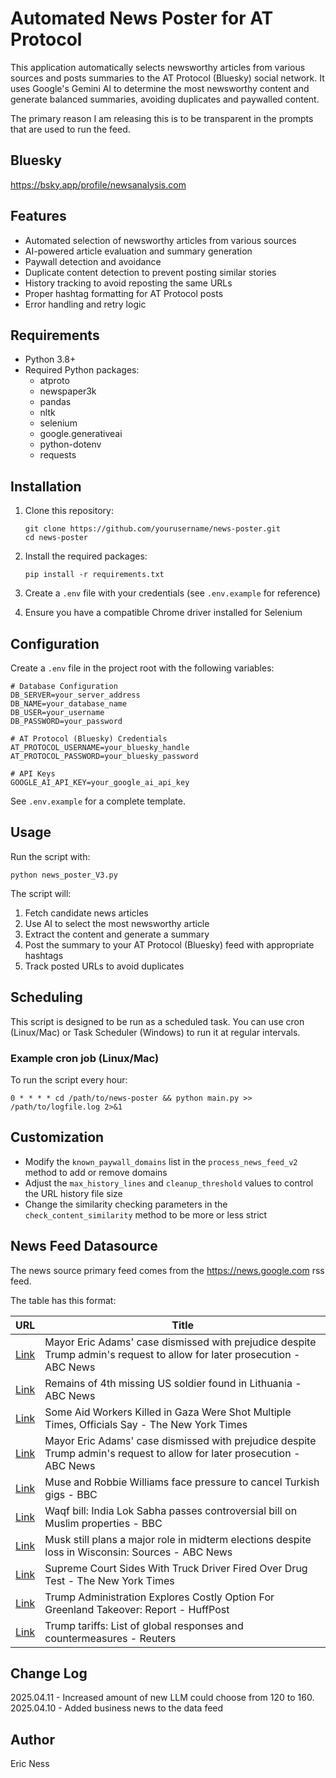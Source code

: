# Automated News Poster for AT Protocol

This application automatically selects newsworthy articles from various sources and posts summaries to the AT Protocol (Bluesky) social network. It uses Google's Gemini AI to determine the most newsworthy content and generate balanced summaries, avoiding duplicates and paywalled content.

The primary reason I am releasing this is to be transparent in the prompts that are used to run the feed.

## Bluesky 

https://bsky.app/profile/newsanalysis.com

## Features

- Automated selection of newsworthy articles from various sources
- AI-powered article evaluation and summary generation
- Paywall detection and avoidance
- Duplicate content detection to prevent posting similar stories
- History tracking to avoid reposting the same URLs
- Proper hashtag formatting for AT Protocol posts
- Error handling and retry logic

## Requirements

- Python 3.8+
- Required Python packages:
  - atproto
  - newspaper3k
  - pandas
  - nltk
  - selenium
  - google.generativeai
  - python-dotenv
  - requests

## Installation

1. Clone this repository:
   ```
   git clone https://github.com/yourusername/news-poster.git
   cd news-poster
   ```

2. Install the required packages:
   ```
   pip install -r requirements.txt
   ```

3. Create a `.env` file with your credentials (see `.env.example` for reference)

4. Ensure you have a compatible Chrome driver installed for Selenium

## Configuration

Create a `.env` file in the project root with the following variables:

```
# Database Configuration
DB_SERVER=your_server_address
DB_NAME=your_database_name
DB_USER=your_username
DB_PASSWORD=your_password

# AT Protocol (Bluesky) Credentials
AT_PROTOCOL_USERNAME=your_bluesky_handle
AT_PROTOCOL_PASSWORD=your_bluesky_password

# API Keys
GOOGLE_AI_API_KEY=your_google_ai_api_key
```

See `.env.example` for a complete template.

## Usage

Run the script with:

```
python news_poster_V3.py
```

The script will:
1. Fetch candidate news articles
2. Use AI to select the most newsworthy article
3. Extract the content and generate a summary
4. Post the summary to your AT Protocol (Bluesky) feed with appropriate hashtags
5. Track posted URLs to avoid duplicates

## Scheduling

This script is designed to be run as a scheduled task. You can use cron (Linux/Mac) or Task Scheduler (Windows) to run it at regular intervals.

### Example cron job (Linux/Mac)

To run the script every hour:

```
0 * * * * cd /path/to/news-poster && python main.py >> /path/to/logfile.log 2>&1
```

## Customization

- Modify the `known_paywall_domains` list in the `process_news_feed_v2` method to add or remove domains
- Adjust the `max_history_lines` and `cleanup_threshold` values to control the URL history file size
- Change the similarity checking parameters in the `check_content_similarity` method to be more or less strict

## News Feed Datasource

The news source primary feed comes from the https://news.google.com rss feed.

The table has this format:

| URL | Title |
|-----|-------|
| [Link](https://news.google.com/rss/articles/CBMiqgFBVV95cUxPa2R1Qk1OMFlIbVNrR2lySW5BeXZwNWwxSUJVS2haZ25rd1Jfd2pjU1hhNmkwTFlscHBnTnpvdzhEQnRwbng5T3BwZzJreUZuZUNxcklUQUpGSWNBVkp4c3poQ0FnZzM0UkhockprR0FuWlRjTWNEbFF1OHBPbWlwYjR2SGNqTEwtdldCOUowSHFpMjQ0RUlfYURPMzNqRTVzai0xZzBBMWJFUQ?oc=5) | Mayor Eric Adams' case dismissed with prejudice despite Trump admin's request to allow for later prosecution - ABC News |
| [Link](https://news.google.com/rss/articles/CBMipAFBVV95cUxPckVuNkFqclBocExaZkZYZE5IVE10c3VlcU5fYkpHcUFtQ2M0MzJxcWF6QUwtMjIySmw4ZFJXS3RsbGxpM1RJU0RPcUpGWWtUaEN1R1NfaWR0R2dBdWFQeVFna25OeUJYOHVycW5sNGEzREhnRy1mSkt6UVpYN0RPOVBXaVJVNnpFeGM5bkVaM1Zhbzl1NU4yQlhfUWlmbGVTYUxXLdIBqgFBVV95cUxPeVIweXVIUjVsWFFTMjNkSDI1X2RadVJEM01NZFNzc3ZjOGZxdHh0ZEtTYkVac3FfZy1PQ2ZjUVlhNTFpa0s2VjhvcEtSQklWRngxWUZfeXhRNW9HWXhoWVhMcHFwTk84WVhkLU9FN0NKVG5aMm1oUkkyaHc2SDVsZ1hubGZHSFZXYjBaN21SS3ZrMXhGc09lMEN5OFgtdXhpSnVHTHVhX0R3QQ?oc=5) | Remains of 4th missing US soldier found in Lithuania - ABC News |
| [Link](https://news.google.com/rss/articles/CBMikgFBVV95cUxOclBiMmhDRHZHSVRDTlpRRUtJNTJUNXJFaVVaUmh6eW96ZkpQVTR4V01yMWxVUnlYWnZzNGFJWFZNM2hhSmczNjU1bkRWV0MtN2lsTW1pT2o0WDRYbTQ4UzhfUTFxYVFPeWs3NUY1SE5IWmZmalZwWURkdEhlWGJwelZPTkFVT1k5Qjl5UWU2UFl4dw?oc=5) | Some Aid Workers Killed in Gaza Were Shot Multiple Times, Officials Say - The New York Times |
| [Link](https://news.google.com/rss/articles/CBMiqgFBVV95cUxPa2R1Qk1OMFlIbVNrR2lySW5BeXZwNWwxSUJVS2haZ25rd1Jfd2pjU1hhNmkwTFlscHBnTnpvdzhEQnRwbng5T3BwZzJreUZuZUNxcklUQUpGSWNBVkp4c3poQ0FnZzM0UkhockprR0FuWlRjTWNEbFF1OHBPbWlwYjR2SGNqTEwtdldCOUowSHFpMjQ0RUlfYURPMzNqRTVzai0xZzBBMWJFUdIBrwFBVV95cUxOeGM3RGdPV2FzTDFVcjRqWGE2aHRnd21lVlF1bEZFSUtlNnNKMnR1blhQa3hyOVZVeDlaWUpPVFVBaXZ2WXFSTDBWVzdFdXRFTGVGSW55R3FlOE1BT3RNQ1hXbFdPcE1Eck96M1ZTYnQ0RUZ2QTJHd0Q5RGljaFJORjBndS11bVBSSU05OWV2QkZqSVdKZ3laMF9ycXZzMlp0bm9tTlVvUmFPWVE2MW5v?oc=5) | Mayor Eric Adams' case dismissed with prejudice despite Trump admin's request to allow for later prosecution - ABC News |
| [Link](https://news.google.com/rss/articles/CBMiWkFVX3lxTE1HQVA3Mkdsb2dPcmd5M0FIU3RhR3JCckRzNjlzVDB5Yk5BamlqTHBNd1ZqVGlvVG44SUlOZFhSN3JBaFJXS1JFbVBFRG5pVUpHWGpfT0ZwR180QdIBX0FVX3lxTE9HRW9LV3ZDSDUzNnM2TklGa1dWZ2lLN01ZV19rOEQ5QXJ5cXo1dk9Gb0VIQTZIOG5lT1NoX3RMdlVhc2o4akZRcm5FN2Z4ejNFRWh5Y3IyY2JnUTIzX1pz?oc=5) | Muse and Robbie Williams face pressure to cancel Turkish gigs - BBC |
| [Link](https://news.google.com/rss/articles/CBMiWkFVX3lxTE4zUGFZMi1xNXBGMG5hVUhrUGI2YTh0U1dmV0NhaFRDRFZVRDBzcUlVVFBrVS1qY2ROcUxCN0FtdUp2M2VhMFdjc1MwOFl0V2RfQzRjYnpzMEZ4Zw?oc=5) | Waqf bill: India Lok Sabha passes controversial bill on Muslim properties - BBC |
| [Link](https://news.google.com/rss/articles/CBMipgFBVV95cUxNbmtkRDJmMExiNk1UQmxJNkRVWldpRjVFbjhISmYxRG9obWdPN3dBd2lZR1lGRV9RMnpNTVpsdHFzclpTVGMwVWhBbzlBM3VnRk5Qd1NLeEM3QnB2NXZycW1CTm5TMUdVX3NCY1E5N3hQT0JEQXdLcGxKRk9NdHRxOEpsRnU5X0hLMWtSTW53b1ctWWF0d1BDMER1LWhhVTdPdk92MER30gGrAUFVX3lxTE1iMFdsUDl3enp6Rms5OGNVZDVlNFVTNHdEQmZubE1MeXJVWlRHMl80NFdocVlzSy1paXVlbUF2YmwwSWNlZXVpME10YkZGMnltZmlFaVNTOXZmOExQeE9uVFVfTWk4ZE9pVVd6dUVqLWhhRmZiQmFVeHE1NnBBZUFGQVhBeDVWSGNVSnowRjlURkNMLXpBX0ZBT2owMXBVa3RCVlFaYWU0ZW5rMA?oc=5) | Musk still plans a major role in midterm elections despite loss in Wisconsin: Sources - ABC News |
| [Link](https://news.google.com/rss/articles/CBMieEFVX3lxTE5NZEtIb2NXNjlvbkJFdENRWnl5R283bHdxS01HQ2JfVlg1NHAxYXk5enJoQnVHSE9UMVVPOUhaalEzUzhLd2lNQXBZR2ItQVNadThGRHJpdURmMEFuZ1BzMTZHZDd0cE1DcnJwR2tPd0xMMjFTcHVtOA?oc=5) | Supreme Court Sides With Truck Driver Fired Over Drug Test - The New York Times |
| [Link](https://news.google.com/rss/articles/CBMimgFBVV95cUxPRGZoS2FWclJUd0lNQlN5ZDlqdnk4MjR1M2g0VFA3bW9TbEVRcjBKRjB3WWNtTUc5Y3ZFX2FoVDRabHBuLUxPVXRLam9rajdVcUE2TDdlb1JlQ0ItbDNKSER5ZXZ4N0t2dXh2cURkNGpMdDY2ZGloRHVtelZYOHBaRUh4LWtXZ0JZcENRQ05sRm1ndVNBZDZldy1B0gGfAUFVX3lxTFBDVGNKaV9wTmU3bGctektrYm52SjV5VDdTTWZIWkpVVjhaRW9zNnlXaEIzcGtTemZrb3Fkdi1FaFFadmFMOHFtVWxiRDAwdk9VcUQ4Z0xxbWxzOEVLdzI1cG92d3FoUUdsc29wS0dKbVF1eGUtTkdiN3ZldEJqcjNld1ppb1RKYTRnYlA5bFpOOUszM1NscDlNdmp6dzBJZw?oc=5) | Trump Administration Explores Costly Option For Greenland Takeover: Report - HuffPost |
| [Link](https://news.google.com/rss/articles/CBMimwFBVV95cUxNbXByY0xxbFZPZlBXWDRXWE55OWhQTmRvQXRvQ2pudTd4WG5PVXltYW1hSzBYeDVKSmRKZFBIQlFpQ1ktZ1BSTDRPZjgwa2dNaGR4aHVtZ0RXUDk3Ymk2Vzh3QkwzQVoyS2RmTUpQaXprTHY4ckRhWDhkVjZFa2RPT0Nhcm9BQ1ZzVDdiQWhLOWxQSXlpQTFEX1lMZw?oc=5) | Trump tariffs: List of global responses and countermeasures - Reuters |

## Change Log

2025.04.11 - Increased amount of new LLM could choose from 120 to 160.  
2025.04.10 - Added business news to the data feed

## Author

Eric Ness
